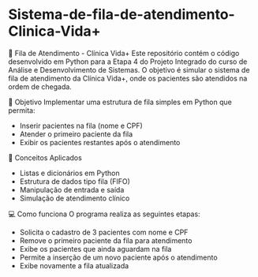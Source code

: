 # Sistema-de-fila-de-atendimento-Clinica-Vida+

🏥 Fila de Atendimento - Clínica Vida+
Este repositório contém o código desenvolvido em Python para a Etapa 4 do Projeto Integrado do curso de Análise e Desenvolvimento de Sistemas. O objetivo é simular o sistema de fila de atendimento da Clínica Vida+, onde os pacientes são atendidos na ordem de chegada.

📌 Objetivo
Implementar uma estrutura de fila simples em Python que permita:
- Inserir pacientes na fila (nome e CPF)
- Atender o primeiro paciente da fila
- Exibir os pacientes restantes após o atendimento

🧠 Conceitos Aplicados
- Listas e dicionários em Python
- Estrutura de dados tipo fila (FIFO)
- Manipulação de entrada e saída
- Simulação de atendimento clínico

💻 Como funciona
O programa realiza as seguintes etapas:
- Solicita o cadastro de 3 pacientes com nome e CPF
- Remove o primeiro paciente da fila para atendimento
- Exibe os pacientes que ainda aguardam na fila
- Permite a inserção de um novo paciente após o atendimento
- Exibe novamente a fila atualizada

